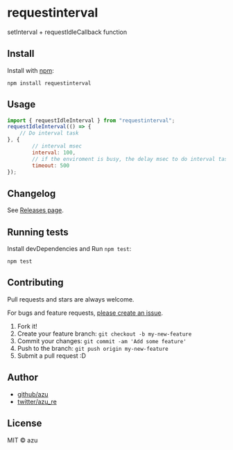 # requestinterval

setInterval + requestIdleCallback function

## Install

Install with [npm](https://www.npmjs.com/):

    npm install requestinterval

## Usage

```js
import { requestIdleInterval } from "requestinterval";
requestIdleInterval(() => {
    // Do interval task
}, {
        // interval msec
        interval: 100,
        // if the enviroment is busy, the delay msec to do interval task
        timeout: 500
});
```

## Changelog

See [Releases page](https://github.com/azu/requestinterval/releases).

## Running tests

Install devDependencies and Run `npm test`:

    npm test

## Contributing

Pull requests and stars are always welcome.

For bugs and feature requests, [please create an issue](https://github.com/azu/requestinterval/issues).

1. Fork it!
2. Create your feature branch: `git checkout -b my-new-feature`
3. Commit your changes: `git commit -am 'Add some feature'`
4. Push to the branch: `git push origin my-new-feature`
5. Submit a pull request :D

## Author

- [github/azu](https://github.com/azu)
- [twitter/azu_re](https://twitter.com/azu_re)

## License

MIT © azu
